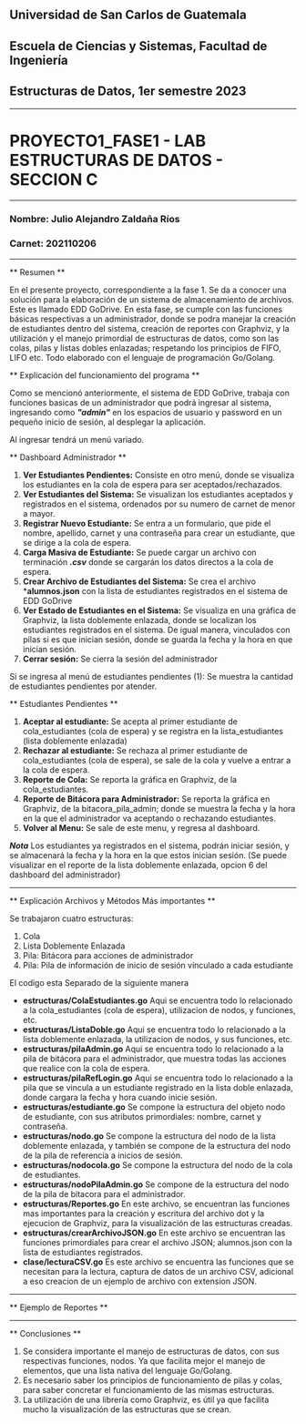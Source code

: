 ## Universidad de San Carlos de Guatemala
## Escuela de Ciencias y Sistemas, Facultad de Ingeniería
## Estructuras de Datos, 1er semestre 2023
-----
# PROYECTO1_FASE1 - LAB ESTRUCTURAS DE DATOS - SECCION C
-----
### Nombre: Julio Alejandro Zaldaña Ríos
### Carnet: 202110206
-----

** Resumen **

En el presente proyecto, correspondiente a la fase 1. Se da a conocer una solución para la elaboración de un sistema de almacenamiento de archivos. Este es llamado EDD GoDrive. En esta fase, se cumple con las funciones básicas respectivas a un administrador, donde se podra manejar la creación de estudiantes dentro del sistema, creación de reportes con Graphviz, y la utilización y el manejo primordial de estructuras de datos, como son las colas, pilas y listas dobles enlazadas; respetando los principios de FIFO, LIFO etc. Todo elaborado con el lenguaje de programación Go/Golang.   

** Explicación del funcionamiento del programa **

Como se mencionó anteriormente, el sistema de EDD GoDrive, trabaja con funciones basicas de un administrador que podrá ingresar al sistema, ingresando como ***"admin"*** en los espacios de usuario y password en un pequeño inicio de sesión, al desplegar la aplicación.

Al ingresar tendrá un menú variado. 

** Dashboard Administrador **

1. __Ver Estudiantes Pendientes:__ Consiste en otro menú, donde se visualiza los estudiantes en la cola de espera para ser aceptados/rechazados. 
2. __Ver Estudiantes del Sistema:__ Se visualizan los estudiantes aceptados y registrados en el sistema, ordenados por su numero de carnet de menor a mayor. 
3. __Registrar Nuevo Estudiante:__ Se entra a un formulario, que pide el nombre, apellido, carnet y una contraseña para crear un estudiante, que se dirige a la cola de espera.
4. __Carga Masiva de Estudiante:__ Se puede cargar un archivo con terminación ***.csv*** donde se cargarán los datos directos a la cola de espera.
5. __Crear Archivo de Estudiantes del Sistema:__ Se crea el archivo ***alumnos.json** con la lista de estudiantes registrados en el sistema de EDD GoDrive
6. __Ver Estado de Estudiantes en el Sistema:__ Se visualiza en una gráfica de Graphviz, la lista doblemente enlazada, donde se localizan los estudiantes registrados en el sistema. De igual manera, vinculados con pilas si es que inician sesión, donde se guarda la fecha y la hora en que inician sesión.
7. __Cerrar sesión:__ Se cierra la sesión del administrador

Si se ingresa al menú de estudiantes pendientes (1):
Se muestra la cantidad de estudiantes pendientes por atender.

** Estudiantes Pendientes **

1. __Aceptar al estudiante:__ Se acepta al primer estudiante de cola_estudiantes (cola de espera) y se registra en la lista_estudiantes (lista doblemente enlazada)
2. __Rechazar al estudiante:__ Se rechaza al primer estudiante de cola_estudiantes (cola de espera), se sale de la cola y vuelve a entrar a la cola de espera.
3. __Reporte de Cola:__ Se reporta la gráfica en Graphviz, de la cola_estudiantes.
4. __Reporte de Bitácora para Administrador:__ Se reporta la gráfica en Graphviz, de la bitacora_pila_admin; donde se muestra la fecha y la hora en la que el administrador va aceptando o rechazando estudiantes.
5. __Volver al Menu:__ Se sale de este menu, y regresa al dashboard.


***Nota***
Los estudiantes ya registrados en el sistema, podrán iniciar sesión, y se almacenará la fecha y la hora en la que estos inician sesión. (Se puede visualizar en el reporte de la lista doblemente enlazada, opcion 6 del dashboard del administrador)

-----

** Explicación Archivos y Métodos Más importantes **

Se trabajaron cuatro estructuras:

1. Cola
2. Lista Doblemente Enlazada
3. Pila: Bitácora para acciones de administrador
4. Pila: Pila de información de inicio de sesión vinculado a cada estudiante 

El codigo esta Separado de la siguiente manera  
- __estructuras/ColaEstudiantes.go__ Aqui se encuentra todo lo relacionado a la cola_estudiantes (cola de espera), utilizacion de nodos, y funciones, etc.  
- __estructuras/ListaDoble.go__ Aqui se encuentra todo lo relacionado a la lista doblemente enlazada, la utilizacion de nodos, y sus funciones, etc.  
- __estructuras/pilaAdmin.go__ Aqui se encuentra todo lo relacionado a la pila de bitácora para el administrador, que muestra todas las acciones que realice con la cola de espera. 
- __estructuras/pilaRefLogin.go__  Aqui se encuentra todo lo relacionado a la pila que se vincula a un estudiante registrado en la lista doble enlazada, donde cargara la fecha y hora cuando inicie sesión.
- __estructuras/estudiante.go__ Se compone la estructura del objeto nodo de estudiante, con sus atributos primordiales: nombre, carnet y contraseña.
- __estructuras/nodo.go__ Se compone la estructura del nodo de la lista doblemente enlazada, y también se compone de la estructura del nodo de la pila de referencia a inicios de sesión.
- __estructuras/nodocola.go__ Se compone la estructura del nodo de la cola de estudiantes.
- __estructuras/nodoPilaAdmin.go__ Se compone de la estructura del nodo de la pila de bitacora para el administrador. 
- __estructuras/Reportes.go__ En este archivo, se encuentran las funciones mas importantes para la creación y escritura del archivo dot y la ejecucion de Graphviz, para la visualización de las estructuras creadas.
- __estructuras/crearArchivoJSON.go__ En este archivo se encuentran las funciones primordiales para crear el archivo JSON; alumnos.json con la lista de estudiantes registrados.
- __clase/lecturaCSV.go__ Es este archivo se encuentra las funciones que se necesitan para la lectura, captura de datos de un archivo CSV, adicional a eso creacion de un ejemplo de archivo con extension JSON.     

-----

** Ejemplo de Reportes **







-----

** Conclusiones **

1. Se considera importante el manejo de estructuras de datos, con sus respectivas funciones, nodos. Ya que facilita mejor el manejo de elementos, que una lista nativa del lenguaje Go/Golang.
2. Es necesario saber los principios de funcionamiento de pilas y colas, para saber concretar el funcionamiento de las mismas estructuras.
3. La utilización de una librería como Graphviz, es útil ya que facilita mucho la visualización de las estructuras que se crean.